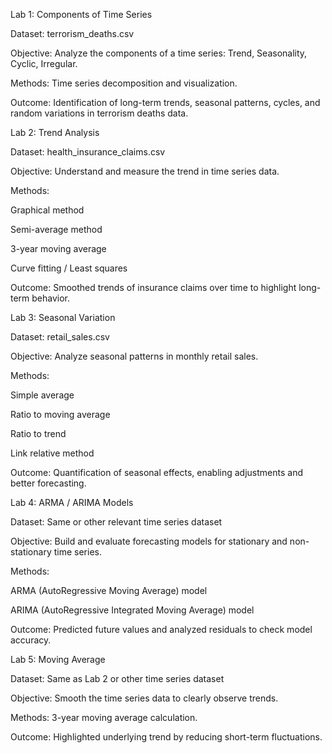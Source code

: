 Lab 1: Components of Time Series

Dataset: terrorism_deaths.csv

Objective: Analyze the components of a time series: Trend, Seasonality, Cyclic, Irregular.

Methods: Time series decomposition and visualization.

Outcome: Identification of long-term trends, seasonal patterns, cycles, and random variations in terrorism deaths data.

Lab 2: Trend Analysis

Dataset: health_insurance_claims.csv

Objective: Understand and measure the trend in time series data.

Methods:

Graphical method

Semi-average method

3-year moving average

Curve fitting / Least squares

Outcome: Smoothed trends of insurance claims over time to highlight long-term behavior.

Lab 3: Seasonal Variation

Dataset: retail_sales.csv

Objective: Analyze seasonal patterns in monthly retail sales.

Methods:

Simple average

Ratio to moving average

Ratio to trend

Link relative method

Outcome: Quantification of seasonal effects, enabling adjustments and better forecasting.

Lab 4: ARMA / ARIMA Models

Dataset: Same or other relevant time series dataset

Objective: Build and evaluate forecasting models for stationary and non-stationary time series.

Methods:

ARMA (AutoRegressive Moving Average) model

ARIMA (AutoRegressive Integrated Moving Average) model

Outcome: Predicted future values and analyzed residuals to check model accuracy.

Lab 5: Moving Average

Dataset: Same as Lab 2 or other time series dataset

Objective: Smooth the time series data to clearly observe trends.

Methods: 3-year moving average calculation.

Outcome: Highlighted underlying trend by reducing short-term fluctuations.
